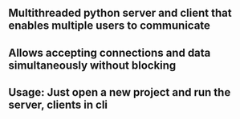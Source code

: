 ## Multithreaded python server and client that enables multiple users to communicate

Allows accepting connections and data simultaneously without blocking
---
Usage:
Just open a new project and run the server, clients in cli
---
